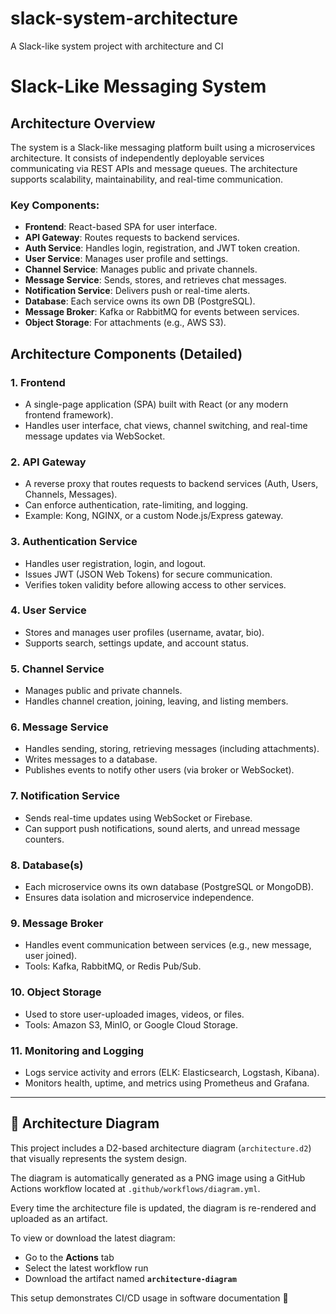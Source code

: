 # slack-system-architecture
A Slack-like system project with architecture and CI
# Slack-Like Messaging System

## Architecture Overview

The system is a Slack-like messaging platform built using a microservices architecture. It consists of independently deployable services communicating via REST APIs and message queues. The architecture supports scalability, maintainability, and real-time communication.

### Key Components:

- **Frontend**: React-based SPA for user interface.
- **API Gateway**: Routes requests to backend services.
- **Auth Service**: Handles login, registration, and JWT token creation.
- **User Service**: Manages user profile and settings.
- **Channel Service**: Manages public and private channels.
- **Message Service**: Sends, stores, and retrieves chat messages.
- **Notification Service**: Delivers push or real-time alerts.
- **Database**: Each service owns its own DB (PostgreSQL).
- **Message Broker**: Kafka or RabbitMQ for events between services.
- **Object Storage**: For attachments (e.g., AWS S3).


## Architecture Components (Detailed)

### 1. Frontend
- A single-page application (SPA) built with React (or any modern frontend framework).
- Handles user interface, chat views, channel switching, and real-time message updates via WebSocket.

### 2. API Gateway
- A reverse proxy that routes requests to backend services (Auth, Users, Channels, Messages).
- Can enforce authentication, rate-limiting, and logging.
- Example: Kong, NGINX, or a custom Node.js/Express gateway.

### 3. Authentication Service
- Handles user registration, login, and logout.
- Issues JWT (JSON Web Tokens) for secure communication.
- Verifies token validity before allowing access to other services.

### 4. User Service
- Stores and manages user profiles (username, avatar, bio).
- Supports search, settings update, and account status.

### 5. Channel Service
- Manages public and private channels.
- Handles channel creation, joining, leaving, and listing members.

### 6. Message Service
- Handles sending, storing, retrieving messages (including attachments).
- Writes messages to a database.
- Publishes events to notify other users (via broker or WebSocket).

### 7. Notification Service
- Sends real-time updates using WebSocket or Firebase.
- Can support push notifications, sound alerts, and unread message counters.

### 8. Database(s)
- Each microservice owns its own database (PostgreSQL or MongoDB).
- Ensures data isolation and microservice independence.

### 9. Message Broker
- Handles event communication between services (e.g., new message, user joined).
- Tools: Kafka, RabbitMQ, or Redis Pub/Sub.

### 10. Object Storage
- Used to store user-uploaded images, videos, or files.
- Tools: Amazon S3, MinIO, or Google Cloud Storage.

### 11. Monitoring and Logging
- Logs service activity and errors (ELK: Elasticsearch, Logstash, Kibana).
- Monitors health, uptime, and metrics using Prometheus and Grafana.

---

## 🧠 Architecture Diagram

This project includes a D2-based architecture diagram (`architecture.d2`) that visually represents the system design.

The diagram is automatically generated as a PNG image using a GitHub Actions workflow located at `.github/workflows/diagram.yml`.

Every time the architecture file is updated, the diagram is re-rendered and uploaded as an artifact.

To view or download the latest diagram:
- Go to the **Actions** tab
- Select the latest workflow run
- Download the artifact named **`architecture-diagram`**

This setup demonstrates CI/CD usage in software documentation 🎯
